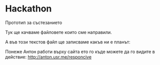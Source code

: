 ﻿# Hackathon
Прототип за състезанието

Тук ще качваме файловете които сме направили.

А във този текстов файл ще записваме какъв ни е планът:

Понеже Антон работи върху сайта ето го къде можете да го видите в действие:
http://anton.usr.me/responcive